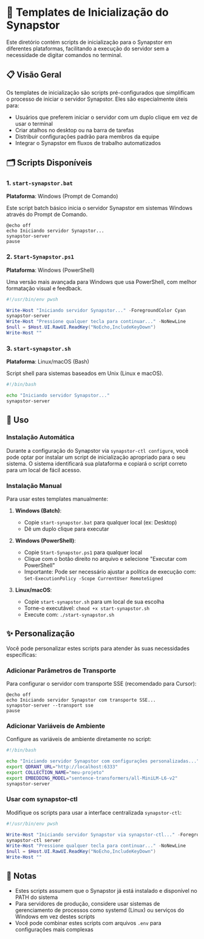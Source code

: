 # 🚀 Templates de Inicialização do Synapstor

Este diretório contém scripts de inicialização para o Synapstor em diferentes plataformas, facilitando a execução do servidor sem a necessidade de digitar comandos no terminal.

## 📋 Visão Geral

Os templates de inicialização são scripts pré-configurados que simplificam o processo de iniciar o servidor Synapstor. Eles são especialmente úteis para:

- Usuários que preferem iniciar o servidor com um duplo clique em vez de usar o terminal
- Criar atalhos no desktop ou na barra de tarefas
- Distribuir configurações padrão para membros da equipe
- Integrar o Synapstor em fluxos de trabalho automatizados

## 🗂️ Scripts Disponíveis

### 1. `start-synapstor.bat`

**Plataforma**: Windows (Prompt de Comando)

Este script batch básico inicia o servidor Synapstor em sistemas Windows através do Prompt de Comando.

```batch
@echo off
echo Iniciando servidor Synapstor...
synapstor-server
pause
```

### 2. `Start-Synapstor.ps1`

**Plataforma**: Windows (PowerShell)

Uma versão mais avançada para Windows que usa PowerShell, com melhor formatação visual e feedback.

```powershell
#!/usr/bin/env pwsh

Write-Host "Iniciando servidor Synapstor..." -ForegroundColor Cyan
synapstor-server
Write-Host "Pressione qualquer tecla para continuar..." -NoNewLine
$null = $Host.UI.RawUI.ReadKey("NoEcho,IncludeKeyDown")
Write-Host ""
```

### 3. `start-synapstor.sh`

**Plataforma**: Linux/macOS (Bash)

Script shell para sistemas baseados em Unix (Linux e macOS).

```bash
#!/bin/bash

echo "Iniciando servidor Synapstor..."
synapstor-server
```

## 🔧 Uso

### Instalação Automática

Durante a configuração do Synapstor via `synapstor-ctl configure`, você pode optar por instalar um script de inicialização apropriado para o seu sistema. O sistema identificará sua plataforma e copiará o script correto para um local de fácil acesso.

### Instalação Manual

Para usar estes templates manualmente:

1. **Windows (Batch)**: 
   - Copie `start-synapstor.bat` para qualquer local (ex: Desktop)
   - Dê um duplo clique para executar

2. **Windows (PowerShell)**:
   - Copie `Start-Synapstor.ps1` para qualquer local
   - Clique com o botão direito no arquivo e selecione "Executar com PowerShell"
   - Importante: Pode ser necessário ajustar a política de execução com: `Set-ExecutionPolicy -Scope CurrentUser RemoteSigned`

3. **Linux/macOS**:
   - Copie `start-synapstor.sh` para um local de sua escolha
   - Torne-o executável: `chmod +x start-synapstor.sh`
   - Execute com: `./start-synapstor.sh`

## ✨ Personalização

Você pode personalizar estes scripts para atender às suas necessidades específicas:

### Adicionar Parâmetros de Transporte

Para configurar o servidor com transporte SSE (recomendado para Cursor):

```batch
@echo off
echo Iniciando servidor Synapstor com transporte SSE...
synapstor-server --transport sse
pause
```

### Adicionar Variáveis de Ambiente

Configure as variáveis de ambiente diretamente no script:

```bash
#!/bin/bash

echo "Iniciando servidor Synapstor com configurações personalizadas..."
export QDRANT_URL="http://localhost:6333"
export COLLECTION_NAME="meu-projeto"
export EMBEDDING_MODEL="sentence-transformers/all-MiniLM-L6-v2"
synapstor-server
```

### Usar com synapstor-ctl

Modifique os scripts para usar a interface centralizada `synapstor-ctl`:

```powershell
#!/usr/bin/env pwsh

Write-Host "Iniciando servidor Synapstor via synapstor-ctl..." -ForegroundColor Cyan
synapstor-ctl server
Write-Host "Pressione qualquer tecla para continuar..." -NoNewLine
$null = $Host.UI.RawUI.ReadKey("NoEcho,IncludeKeyDown")
Write-Host ""
```

## 📝 Notas

- Estes scripts assumem que o Synapstor já está instalado e disponível no PATH do sistema
- Para servidores de produção, considere usar sistemas de gerenciamento de processos como systemd (Linux) ou serviços do Windows em vez destes scripts
- Você pode combinar estes scripts com arquivos `.env` para configurações mais complexas 